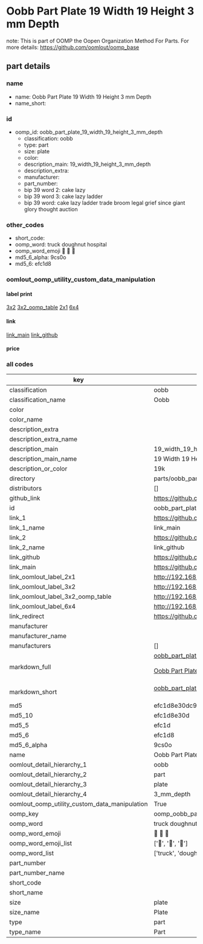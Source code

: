 # Oobb Part Plate 19 Width 19 Height 3 mm Depth  

note: This is part of OOMP the Oopen Organization Method For Parts. For more details: https://github.com/oomlout/oomp_base

##  part details
  







### name
* name: Oobb Part Plate 19 Width 19 Height 3 mm Depth
* name_short: 
### id
* oomp_id: oobb_part_plate_19_width_19_height_3_mm_depth
  * classification: oobb
  * type: part
  * size: plate
  * color: 
  * description_main: 19_width_19_height_3_mm_depth
  * description_extra: 
  * manufacturer: 
  * part_number: 
  * bip 39 word 2: cake lazy
  * bip 39 word 3: cake lazy ladder
  * bip 39 word: cake lazy ladder trade broom legal grief since giant glory thought auction

### other_codes
* short_code: 
* oomp_word: truck doughnut hospital
* oomp_word_emoji :truck: :doughnut: :hospital:
* md5_6_alpha: 9cs0o
* md5_6: efc1d8






### oomlout_oomp_utility_custom_data_manipulation
#### label print
[3x2](http://192.168.1.245:1112/?label=oomp%209cs0o)
[3x2_oomp_table](http://192.168.1.108:1112/?label=oomp%209cs0o)
[2x1](http://192.168.1.242:1112/?label=oomp%209cs0o)
[6x4](http://192.168.1.55:1112/?label=oomp%209cs0o)    

#### link

[link_main](https://github.com/oomlout/oomlout_oomp_version_1_messy/tree/main/parts/oobb_part_plate_19_width_19_height_3_mm_depth) [link_github](https://github.com/oomlout/oomlout_oomp_version_1_messy/tree/main/parts/oobb_part_plate_19_width_19_height_3_mm_depth)                             

#### price







### all codes 
| key | value |  
| --- | --- |  
| classification | oobb |  
| classification_name | Oobb |  
| color |  |  
| color_name |  |  
| description_extra |  |  
| description_extra_name |  |  
| description_main | 19_width_19_height_3_mm_depth |  
| description_main_name | 19 Width 19 Height 3 mm Depth |  
| description_or_color | 19k |  
| directory | parts/oobb_part_plate_19_width_19_height_3_mm_depth |  
| distributors | [] |  
| github_link | https://github.com/oomlout/oomlout_oomp_part_src/tree/main/parts/oobb_part_plate_19_width_19_height_3_mm_depth |  
| id | oobb_part_plate_19_width_19_height_3_mm_depth |  
| link_1 | https://github.com/oomlout/oomlout_oomp_version_1_messy/tree/main/parts/oobb_part_plate_19_width_19_height_3_mm_depth |  
| link_1_name | link_main |  
| link_2 | https://github.com/oomlout/oomlout_oomp_version_1_messy/tree/main/parts/oobb_part_plate_19_width_19_height_3_mm_depth |  
| link_2_name | link_github |  
| link_github | https://github.com/oomlout/oomlout_oomp_version_1_messy/tree/main/parts/oobb_part_plate_19_width_19_height_3_mm_depth |  
| link_main | https://github.com/oomlout/oomlout_oomp_version_1_messy/tree/main/parts/oobb_part_plate_19_width_19_height_3_mm_depth |  
| link_oomlout_label_2x1 | http://192.168.1.242:1112/?label=oomp%209cs0o |  
| link_oomlout_label_3x2 | http://192.168.1.245:1112/?label=oomp%209cs0o |  
| link_oomlout_label_3x2_oomp_table | http://192.168.1.108:1112/?label=oomp%209cs0o |  
| link_oomlout_label_6x4 | http://192.168.1.55:1112/?label=oomp%209cs0o |  
| link_redirect | https://github.com/oomlout/oomlout_oomp_version_1_messy/tree/main/parts/oobb_part_plate_19_width_19_height_3_mm_depth |  
| manufacturer |  |  
| manufacturer_name |  |  
| manufacturers | [] |  
| markdown_full | [oobb_part_plate_19_width_19_height_3_mm_depth](none)<br>[](none)<br>[Oobb Part Plate 19 Width 19 Height 3 Mm Depth](none)<br><br> |  
| markdown_short | [oobb_part_plate_19_width_19_height_3_mm_depth](none)<br><br> |  
| md5 | efc1d8e30dc92cd1fd8e6e6af8df9902 |  
| md5_10 | efc1d8e30d |  
| md5_5 | efc1d |  
| md5_6 | efc1d8 |  
| md5_6_alpha | 9cs0o |  
| name | Oobb Part Plate 19 Width 19 Height 3 mm Depth |  
| oomlout_detail_hierarchy_1 | oobb |  
| oomlout_detail_hierarchy_2 | part |  
| oomlout_detail_hierarchy_3 | plate |  
| oomlout_detail_hierarchy_4 | 3_mm_depth |  
| oomlout_oomp_utility_custom_data_manipulation | True |  
| oomp_key | oomp_oobb_part_plate_19_width_19_height_3_mm_depth |  
| oomp_word | truck doughnut hospital |  
| oomp_word_emoji | :truck: :doughnut: :hospital: |  
| oomp_word_emoji_list | [':truck:', ':doughnut:', ':hospital:'] |  
| oomp_word_list | ['truck', 'doughnut', 'hospital'] |  
| part_number |  |  
| part_number_name |  |  
| short_code |  |  
| short_name |  |  
| size | plate |  
| size_name | Plate |  
| type | part |  
| type_name | Part |  
